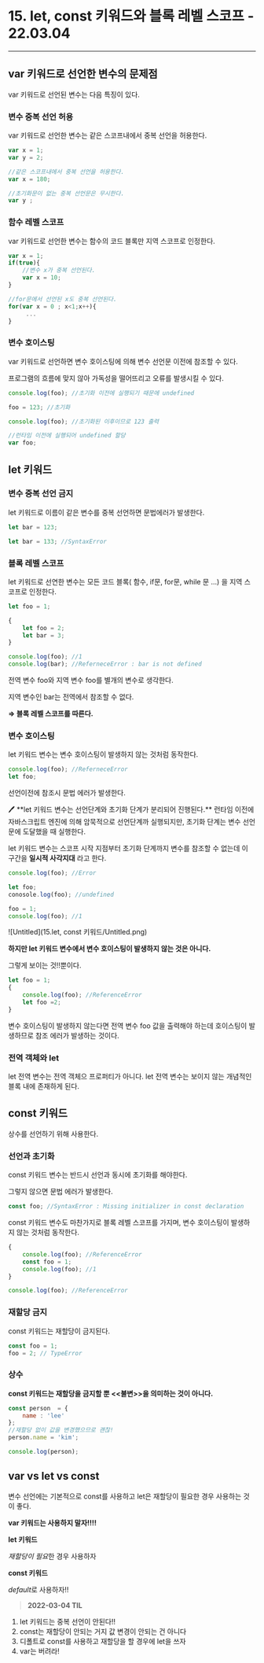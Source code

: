 # 15. let, const 키워드와 블록 레벨 스코프 - 22.03.04

---


## var 키워드로 선언한 변수의 문제점

var 키워드로 선언된 변수는 다음 특징이 있다. 

### 변수 중복 선언 허용

var 키워드로 선언한 변수는 같은 스코프내에서 중복 선언을 허용한다.

```jsx
var x = 1;
var y = 2;

//같은 스코프내에서 중복 선언을 허용한다. 
var x = 180;

//초기화문이 없는 중복 선언문은 무시한다. 
var y ;
```

### 함수 레벨 스코프

var 키워드로 선언한 변수는 함수의 코드 블록만 지역 스코프로 인정한다.

```jsx
var x = 1;
if(true){
	//변수 x가 중복 선언된다. 
	var x = 10;
}

//for문에서 선언된 x도 중복 선언된다. 
for(var x = 0 ; x<1;x++){
	 ...
}
```

### 변수 호이스팅

var 키워드로 선언하면 변수 호이스팅에 의해 변수 선언문 이전에 참조할 수 있다. 

프로그램의 흐름에 맞지 않아 가독성을 떨어뜨리고 오류를 발생시킬 수 있다.

```jsx
console.log(foo); //초기화 이전에 실행되기 때문에 undefined

foo = 123; //초기화 

console.log(foo); //초기화된 이후이므로 123 출력

//런타임 이전에 실행되어 undefined 할당
var foo;
```

## let 키워드

### 변수 중복 선언 금지

let 키워드로 이름이 같은 변수를 중복 선언하면 문법에러가 발생한다.

```jsx
let bar = 123;

let bar = 133; //SyntaxError
```

### 블록 레벨 스코프

let 키워드로 선연한 변수는 모든 코드 블록( 함수, if문, for문, while 문 ...) 을 지역 스코프로 인정한다.

```jsx
let foo = 1;

{
	let foo = 2;
	let bar = 3;
}

console.log(foo); //1
console.log(bar); //ReferneceError : bar is not defined
```

전역 변수 foo와 지역 변수 foo를 별개의 변수로 생각한다. 

지역 변수인 bar는 전역에서 참조할 수 없다.

**⇒ 블록 레벨 스코프를 따른다.** 

### 변수 호이스팅

let 키워드 변수는 변수 호이스팅이 발생하지 않는 것처럼 동작한다.

```jsx
console.log(foo); //ReferneceError
let foo;
```

선언이전에 참조시 문법 에러가 발생한다.

<aside>
🖊️ **let 키워드 변수는 선언단계와 초기화 단계가 분리되어 진행된다.** 
런타임 이전에 자바스크립트 엔진에 의해 암묵적으로 선언단계까 실행되지만,
초기화 단계는 변수 선언문에 도달했을 때 실행한다.

</aside>

let 키워드 변수는 스코프 시작 지점부터 초기화 단계까지 변수를 참조할 수 없는데 이 구간을 **일시적 사각지대** 라고 한다. 

```jsx
console.log(foo); //Error

let foo;
conosole.log(foo); //undefined

foo = 1;
console.log(foo); //1
```

![Untitled](15.let, const 키워드/Untitled.png)

**하지만 let 키워드 변수에서 변수 호이스팅이 발생하지 않는 것은 아니다.** 

그렇게 보이는 것!!뿐이다.

```jsx
let foo = 1;
{
	console.log(foo); //ReferenceError
	let foo =2;
}
```

변수 호이스팅이 발생하지 않는다면 전역 변수 foo 값을 출력해야 하는데 호이스팅이 발생하므로 참조 에러가 발생하는 것이다. 

### 전역 객체와 let

let  전역 변수는 전역 객체으 프로퍼티가 아니다. let  전역 변수는 보이지 않는 개념적인 블록 내에 존재하게 된다.  

## const 키워드

상수를 선언하기 위해 사용한다. 

### 선언과 초기화

const 키워드 변수는 반드시 선언과 동시에 초기화를 해야한다.

그렇지 않으면 문법 에러가 발생한다.

```jsx
const foo; //SyntaxError : Missing initializer in const declaration
```

const 키워드 변수도 마찬가지로 블록 레벨 스코프를 가지며, 변수 호이스팅이 발생하지 않는 것처럼 동작한다. 

```jsx
{
	console.log(foo); //ReferenceError
	const foo = 1;
	console.log(foo); //1
}

console.log(foo); //ReferenceError
```

### 재할당 금지

const 키워드는 재할당이 금지된다.

```jsx
const foo = 1;
foo = 2; // TypeError
```

### 상수

**const 키워드는 재할당을 금지할 뿐 <<불변>>을 의미하는 것이 아니다.** 

```jsx
const person  = {
	name : 'lee'
};
//재할당 없이 값을 변경했으므로 괜찮!
person.name = 'kim';

console.log(person);
```

## var vs let vs const

변수 선언에는 기본적으로 const를 사용하고 let은 재할당이 필요한 경우 사용하는 것이 좋다.

**var 키워드는 사용하지 말자!!!!**

**let 키워드**

*재할당이 필요*한 경우 사용하자

**const 키워드** 

*default*로 사용하자!!

> **2022-03-04 TIL** 
1. let 키워드는 중복 선언이 안된다!!
2. const는 재할당이 안되는 거지 값 변경이 안되는 건 아니다
3. 디폴트로 const를 사용하고 재할당을 할 경우에 let을 쓰자
4. var는 버려라!
>
